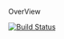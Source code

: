 OverView

[![Build Status](https://travis-ci.org/Lobster-King/IQUITestCodeMaker.svg?branch=master)](https://travis-ci.org/Lobster-King/IQUITestCodeMaker)
